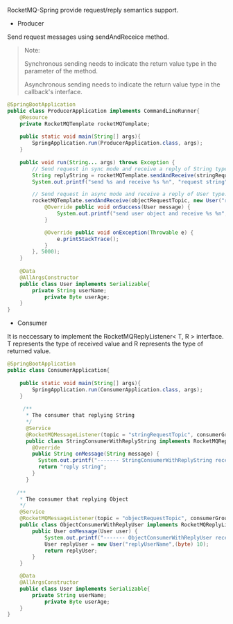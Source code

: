 
RocketMQ-Spring provide request/reply semantics support.

- Producer     

Send request messages using sendAndReceice method.

> Note:
>
> Synchronous sending needs to indicate the return value type in the parameter of the method.
>
> Asynchronous sending needs to indicate the return value type in the callback's interface.

```java
@SpringBootApplication
public class ProducerApplication implements CommandLineRunner{
    @Resource
    private RocketMQTemplate rocketMQTemplate;
    
    public static void main(String[] args){
        SpringApplication.run(ProducerApplication.class, args);
    }
    
    public void run(String... args) throws Exception {
        // Send request in sync mode and receive a reply of String type.
        String replyString = rocketMQTemplate.sendAndReceive(stringRequestTopic, "request string", String.class);
        System.out.printf("send %s and receive %s %n", "request string", replyString);

        // Send request in async mode and receive a reply of User type.
        rocketMQTemplate.sendAndReceive(objectRequestTopic, new User("requestUserName",(byte) 9), new RocketMQLocalRequestCallback<User>() {
            @Override public void onSuccess(User message) {
                System.out.printf("send user object and receive %s %n", message.toString());
            }

            @Override public void onException(Throwable e) {
                e.printStackTrace();
            }
        }, 5000);
    }
    
    @Data
    @AllArgsConstructor
    public class User implements Serializable{
        private String userName;
    		private Byte userAge;
    }
}
```
- Consumer

It is neccessary to implement the RocketMQReplyListener\< T, R \> interface.  T represents the type of received value and R represents the type of returned value.

```java
@SpringBootApplication
public class ConsumerApplication{
    
    public static void main(String[] args){
        SpringApplication.run(ConsumerApplication.class, args);
    }
    
     /**
      * The consumer that replying String
      */
      @Service
      @RocketMQMessageListener(topic = "stringRequestTopic", consumerGroup = "stringRequestConsumer")
      public class StringConsumerWithReplyString implements RocketMQReplyListener<String, String> {
        @Override
        public String onMessage(String message) {
          System.out.printf("------- StringConsumerWithReplyString received: %s \n", message);
          return "reply string";
        }
      }
   
   /**
    * The consumer that replying Object
    */
    @Service
    @RocketMQMessageListener(topic = "objectRequestTopic", consumerGroup = "objectRequestConsumer")
    public class ObjectConsumerWithReplyUser implements RocketMQReplyListener<User, User>{
        public User onMessage(User user) {
          	System.out.printf("------- ObjectConsumerWithReplyUser received: %s \n", user);
          	User replyUser = new User("replyUserName",(byte) 10);	
          	return replyUser;
        }
    }

    @Data
    @AllArgsConstructor
    public class User implements Serializable{
        private String userName;
    		private Byte userAge;
    }
}
```